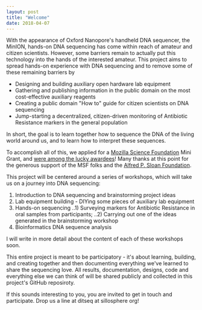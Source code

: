 ```yaml
---
layout: post
title: "Welcome"
date: 2018-04-07
---
```


With the appearance of Oxford Nanopore's handheld DNA sequencer, the MinION, hands-on DNA sequencing has come within reach of amateur and citizen scientists. However, some barriers remain to actually put this technology into the hands of the interested amateur. This project aims to spread hands-on experience with DNA sequencing and to remove some of these remaining barriers by

* Designing and building auxiliary open hardware lab equipment
* Gathering and publishing information in the public domain on the most cost-effective auxiliary reagents
* Creating a public domain "How to" guide for citizen scientists on DNA sequencing
* Jump-starting a decentralized, citizen-driven monitoring of Antibiotic Resistance markers in the general population

In short, the goal is to learn together how to sequence the DNA of the living world around us, and to learn how to interpret these sequences.

To accomplish all of this, we applied for a [Mozilla Science Foundation](https://science.mozilla.org/) Mini Grant, and [were among the lucky awardees](https://science.mozilla.org/blog/mingrants2ndcohort/)! Many thanks at this point for the generous support of the MSF folks and the [Alfred P. Sloan Foundation](https://sloan.org/).

This project will be centered around a series of workshops, which will take us on a journey into DNA sequencing:

1) Introduction to DNA sequencing and brainstorming project ideas
2) Lab equipment building - DIYing some pieces of auxiliary lab equipment
3) Hands-on sequencing
..1) Surveying markers for Antibiotic Resistance in oral samples from participants; 
..2) Carrying out one of the ideas generated in the brainstorming workshop
4) Bioinformatics DNA sequence analysis

I will write in more detail about the content of each of these workshops soon.

This entire project is meant to be participatory - it's about learning, building, and creating together and then documenting everything we've learned to share the sequencing love. All results, documentation, designs, code and everything else we can think of will be shared publicly and collected in this project's GitHub reposiroty.

If this sounds interesting to you, you are invited to get in touch and participate. Drop us a line at ditseq at sillosphere org!
